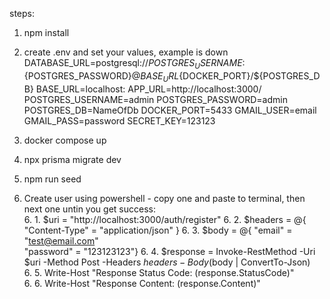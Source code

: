 steps:

1. npm install
2. create .env and set your values, example is down
   DATABASE_URL=postgresql://${POSTGRES_USERNAME}:${POSTGRES_PASSWORD}@${BASE_URL}${DOCKER_PORT}/${POSTGRES_DB}
   BASE_URL=localhost:
   APP_URL=http://localhost:3000/
   POSTGRES_USERNAME=admin
   POSTGRES_PASSWORD=admin
   POSTGRES_DB=NameOfDb
   DOCKER_PORT=5433
   GMAIL_USER=email
   GMAIL_PASS=password
   SECRET_KEY=123123
3. docker compose up
4. npx prisma migrate dev
5. npm run seed

6. Create user using powershell - copy one and paste to terminal, then next one untin you get success:  
   6. 1. $uri = "http://localhost:3000/auth/register"
   6. 2. $headers = @{ "Content-Type" = "application/json" }
   6. 3. $body = @{
       "email" = "test@email.com"   
       "password" = "123123123"}
   6. 4. $response = Invoke-RestMethod -Uri $uri -Method Post -Headers $headers -Body ($body | ConvertTo-Json)  
   6. 5. Write-Host "Response Status Code: $($response.StatusCode)"  
   6. 6. Write-Host "Response Content: $($response.Content)"
